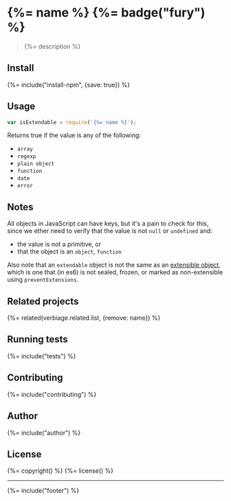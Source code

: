 # {%= name %} {%= badge("fury") %}

> {%= description %}

## Install
{%= include("install-npm", {save: true}) %}

## Usage

```js
var isExtendable = require('{%= name %}');
```

Returns true if the value is any of the following:

- `array`
- `regexp`
- `plain object`
- `function` 
- `date`
- `error`

## Notes

All objects in JavaScript can have keys, but it's a pain to check for this, since we ether need to verify that the value is not `null` or `undefined` and:

- the value is not a primitive, or
- that the object is an `object`, `function`

Also note that an `extendable` object is not the same as an [extensible object](https://developer.mozilla.org/en-US/docs/Web/JavaScript/Reference/Global_Objects/Object/isExtensible), which is one that (in es6) is not sealed, frozen, or marked as non-extensible using `preventExtensions`.

## Related projects
{%= related(verbiage.related.list, {remove: name}) %}

## Running tests
{%= include("tests") %}

## Contributing
{%= include("contributing") %}

## Author
{%= include("author") %}

## License
{%= copyright() %}
{%= license() %}

***

{%= include("footer") %}
